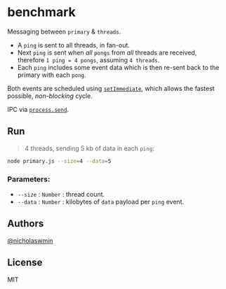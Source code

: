 # benchmark

Messaging between `primary` & `threads`.

- A `ping` is sent to all threads, in fan-out.
- Next `ping` is sent when *all* `pongs` from *all* threads are received,  
  therefore `1 ping = 4 pongs`, assuming `4 threads`.
- Each `ping` includes some event data which is then re-sent back to the 
  primary with each `pong`.

Both events are scheduled using [`setImmediate`][setimmediate], which allows 
the fastest possible, *non-blocking* cycle.

IPC via [`process.send`][procsend].

## Run

> 4 threads, sending 5 kb of data in each `ping`:

```bash
node primary.js --size=4 --data=5
```

### Parameters:

- `--size` : `Number` : thread count.
- `--data` : `Number` : kilobytes of `data` payload per `ping` event.

## Authors

[@nicholaswmin][nicholaswmin]

## License 

MIT

[procsend]: https://nodejs.org/api/process.html#processsendmessage-sendhandle-options-callback
[setimmediate]: https://nodejs.org/en/learn/asynchronous-work/understanding-setimmediate

[nicholaswmin]: https://github.com/nicholaswmin
